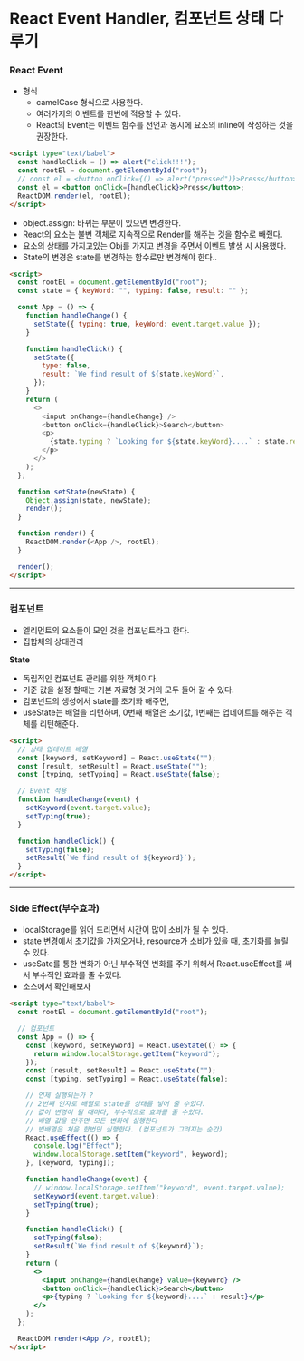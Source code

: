 # React Event Handler, 컴포넌트 상태 다루기

### React Event

- 형식
  - camelCase 형식으로 사용한다.
  - 여러가지의 이벤트를 한번에 적용할 수 있다.
  - React의 Event는 이벤트 함수를 선언과 동시에 요소의 inline에 작성하는 것을 권장한다.

```html
<script type="text/babel">
  const handleClick = () => alert("click!!!");
  const rootEl = document.getElementById("root");
  // const el = <button onClick={() => alert("pressed")}>Press</button>;
  const el = <button onClick={handleClick}>Press</button>;
  ReactDOM.render(el, rootEl);
</script>
```

- object.assign: 바뀌는 부분이 있으면 변경한다.
- React의 요소는 불변 객체로 지속적으로 Render를 해주는 것을 함수로 빼줬다.
- 요소의 상태를 가지고있는 Obj를 가지고 변경을 주면서 이벤트 발생 시 사용했다.
- State의 변경은 state를 변경하는 함수로만 변경해야 한다..

```html
<script>
  const rootEl = document.getElementById("root");
  const state = { keyWord: "", typing: false, result: "" };

  const App = () => {
    function handleChange() {
      setState({ typing: true, keyWord: event.target.value });
    }

    function handleClick() {
      setState({
        type: false,
        result: `We find result of ${state.keyWord}`,
      });
    }
    return (
      <>
        <input onChange={handleChange} />
        <button onClick={handleClick}>Search</button>
        <p>
          {state.typing ? `Looking for ${state.keyWord}....` : state.result}
        </p>
      </>
    );
  };

  function setState(newState) {
    Object.assign(state, newState);
    render();
  }

  function render() {
    ReactDOM.render(<App />, rootEl);
  }

  render();
</script>
```

---

### 컴포넌트

- 엘리먼트의 요소들이 모인 것을 컴포넌트라고 한다.
- 집합체의 상태관리

**State**

- 독립적인 컴포넌트 관리를 위한 객체이다.
- 기준 값을 설정 할때는 기본 자료형 것 거의 모두 들어 갈 수 있다.
- 컴포넌트의 생성에서 state를 초기화 해주면,
- useState는 배열을 리턴하며, 0번째 배열은 초기값, 1번째는 업데이트를 해주는 객체를 리턴해준다.

```html
<script>
  // 상태 업데이트 배열
  const [keyword, setKeyword] = React.useState("");
  const [result, setResult] = React.useState("");
  const [typing, setTyping] = React.useState(false);

  // Event 적용
  function handleChange(event) {
    setKeyword(event.target.value);
    setTyping(true);
  }

  function handleClick() {
    setTyping(false);
    setResult(`We find result of ${keyword}`);
  }
</script>
```

---

### Side Effect(부수효과)

- localStorage를 읽어 드리면서 시간이 많이 소비가 될 수 있다.
- state 변경에서 초기값을 가져오거나, resource가 소비가 있을 때, 초기화를 늘릴 수 있다.
- useSate를 통한 변화가 아닌 부수적인 변화를 주기 위해서 React.useEffect를 써서 부수적인 효과를 줄 수있다.
- 소스에서 확인해보자

```html
<script type="text/babel">
  const rootEl = document.getElementById("root");

  // 컴포넌트
  const App = () => {
    const [keyword, setKeyword] = React.useState(() => {
      return window.localStorage.getItem("keyword");
    });
    const [result, setResult] = React.useState("");
    const [typing, setTyping] = React.useState(false);

    // 언제 실행되는가 ?
    // 2번째 인자로 배열로 state를 상태를 넣어 줄 수있다.
    // 값이 변경이 될 때마다, 부수적으로 효과를 줄 수있다.
    // 배열 값을 안주면 모든 변화에 실행한다
    // 빈배열은 처음 한번민 실행한다. (컴포넌트가 그려지는 순간)
    React.useEffect(() => {
      console.log("Effect");
      window.localStorage.setItem("keyword", keyword);
    }, [keyword, typing]);

    function handleChange(event) {
      // window.localStorage.setItem("keyword", event.target.value);
      setKeyword(event.target.value);
      setTyping(true);
    }

    function handleClick() {
      setTyping(false);
      setResult(`We find result of ${keyword}`);
    }
    return (
      <>
        <input onChange={handleChange} value={keyword} />
        <button onClick={handleClick}>Search</button>
        <p>{typing ? `Looking for ${keyword}....` : result}</p>
      </>
    );
  };

  ReactDOM.render(<App />, rootEl);
</script>
```
